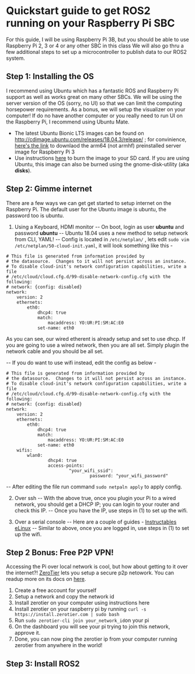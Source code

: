 # Quickstart guide to get ROS2 running on your Raspberry Pi SBC

For this guide, I will be using Raspberry Pi 3B, but you should be able to use Raspberry Pi 2, 3 or 4 or any other SBC in this class
We will also go thru a few additional steps to set up a microcontroller to publish data to our ROS2 system.

## Step 1: Installing the OS
I recommend using Ubuntu which has a fantastic ROS and Raspberry Pi support as well as works great on many other SBCs. We will be using the server version of the OS (sorry, no UI) so that we can limit the computing horsepower requirements. As a bonus, we will setup the visualizer on your computer!
If do no have another computer or you really need to run UI on the Raspberry Pi, I recommend using Ubuntu Mate.

- The latest Ubuntu Bionic LTS images can be found on http://cdimage.ubuntu.com/releases/18.04.3/release/ ; for convinience, [here's the link](http://cdimage.ubuntu.com/releases/18.04.3/release/ubuntu-18.04.3-preinstalled-server-arm64+raspi3.img.xz) to downlaod the arm64 (not armhf) preinstalled server image for Raspberry Pi 3
- Use instructions [here](https://ubuntu.com/download/iot/installation-media) to burn the image to your SD card. If you are using Ubuntu, this image can also be burned using the gnome-disk-utility (aka **disks**).

## Step 2: Gimme internet
There are a few ways we can get get started to setup internet on the Raspberry Pi. The default user for the Ubuntu image is ubuntu, the password too is ubuntu.
1. Using a Keyboard, HDMI monitor
-- On boot, login as user **ubuntu** and password **ubuntu**
-- Ubuntu 18.04 uses a new method to setup network from CLI, YAML! 
-- Config is located in `/etc/netplan/` , lets edit `sudo vim /etc/netplan/50-cloud-init.yaml`, it will look something like this -
  
```  
# This file is generated from information provided by
# the datasource.  Changes to it will not persist across an instance.
# To disable cloud-init's network configuration capabilities, write a file
# /etc/cloud/cloud.cfg.d/99-disable-network-config.cfg with the following:
# network: {config: disabled}
network:
    version: 2
    ethernets:
        eth0:
            dhcp4: true
            match:
                macaddress: YO:UR:PI:SM:AC:E0
            set-name: eth0
```
As you can see, our wired etherent is already setup and set to use dhcp. If you are going to use a wired network, then you are all set. Simply plugin the network cable and you should be all set.

-- If you do want to use wifi instead, edit the config as below -
```  
# This file is generated from information provided by
# the datasource.  Changes to it will not persist across an instance.
# To disable cloud-init's network configuration capabilities, write a file
# /etc/cloud/cloud.cfg.d/99-disable-network-config.cfg with the following:
# network: {config: disabled}
network:
    version: 2
    ethernets:
        eth0:
            dhcp4: true
            match:
                macaddress: YO:UR:PI:SM:AC:E0
            set-name: eth0
    wifis:
        wlan0:
                dhcp4: true
                access-points:
                        "your_wifi_ssid":
                                password: "your_wifi_password"            
```
-- After editing the file run command `sudo netpaln apply` to apply config.

2. Over ssh
-- With the above true, once you plugin your Pi to a wired network, you should get a DHCP IP; you can login to your router and check this IP. 
-- Once you have the IP, use steps in (1) to set up the wifi.

3. Over a serial console
-- Here are a couple of guides - [Instructables](https://www.instructables.com/id/Raspberry-Pi-Serial-Console/) [eLinux](https://elinux.org/RPi_Serial_Connection)
-- Similar to above, once you are logged in, use steps in (1) to set up the wifi.

## Step 2 Bonus: Free P2P VPN!
Accessing the Pi over local network is cool, but how about getting to it over the internet?!
[ZeroTier](https://www.zerotier.com/) lets you setup a secure p2p netowork. You can readup more on its docs on [here](https://www.zerotier.com/manual/).

1. Create a free account for yourself
2. Setup a network and copy the network id
3. Install zerotier on your computer using instructions here 
4. Install zerotier on your raspberry pi by running `curl -s https://install.zerotier.com | sudo bash`
5. Run `sudo zerotier-cli join your_network_id`on your pi
6. On the dashboard you will see your pi trying to join this network, approve it.
7. Done, you can now ping the zerotier ip from your computer running zerotier from anywhere in the world!

## Step 3: Install ROS2

